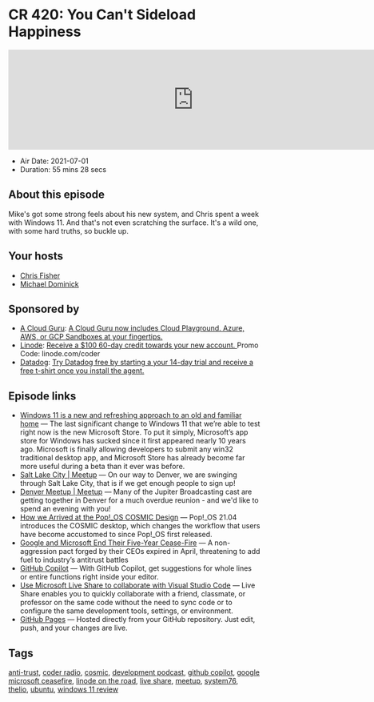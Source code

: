# CR 420: You Can't Sideload Happiness

<iframe src="https://player.fireside.fm/v2/MLf2ZzhC+ykvfH0c7?theme=dark" width="740" height="200" frameborder="0" scrolling="no"></iframe>

* Air Date: 2021-07-01
* Duration: 55 mins 28 secs

## About this episode

Mike's got some strong feels about his new system, and Chris spent a week with Windows 11. And that's not even scratching the surface. It's a wild one, with some hard truths, so buckle up.

## Your hosts
* [Chris Fisher](https://coder.show/hosts/chrislas)
* [Michael Dominick](https://coder.show/hosts/michael)

## Sponsored by

  * [A Cloud Guru](https://acloudguru.com): [A Cloud Guru now includes Cloud Playground. Azure, AWS, or GCP Sandboxes at your fingertips.](https://acloudguru.com)
  * [Linode](https://linode.com/coder): [Receive a $100 60-day credit towards your new account. ](https://linode.com/coder) Promo Code: linode.com/coder
  * [Datadog](http://datadog.com/coderradio): [Try Datadog free by starting a your 14-day trial and receive a free t-shirt once you install the agent.](http://datadog.com/coderradio)



## Episode links

  * [Windows 11 is a new and refreshing approach to an old and familiar home](https://www.theverge.com/22557060/microsoft-windows-11-hands-on-preview?scrolla=5eb6d68b7fedc32c19ef33b4 "Windows 11 is a new and refreshing approach to an old and familiar home") — The last significant change to Windows 11 that we’re able to test right now is the new Microsoft Store. To put it simply, Microsoft’s app store for Windows has sucked since it first appeared nearly 10 years ago. Microsoft is finally allowing developers to submit any win32 traditional desktop app, and Microsoft Store has already become far more useful during a beta than it ever was before. 
  * [Salt Lake City | Meetup](https://www.meetup.com/jupiterbroadcasting/events/278854904/ "Salt Lake City | Meetup") — On our way to Denver, we are swinging through Salt Lake City, that is if we get enough people to sign up!
  * [Denver Meetup | Meetup](https://www.meetup.com/jupiterbroadcasting/events/278855088/ "Denver Meetup | Meetup") — Many of the Jupiter Broadcasting cast are getting together in Denver for a much overdue reunion - and we'd like to spend an evening with you!
  * [How we Arrived at the Pop!_OS COSMIC Design](https://blog.system76.com/post/655369419513544704/how-we-arrived-at-the-popos-cosmic-design "How we Arrived at the Pop!_OS COSMIC Design") — Pop!_OS 21.04 introduces the COSMIC desktop, which changes the workflow that users have become accustomed to since Pop!_OS first released. 
  * [Google and Microsoft End Their Five-Year Cease-Fire](https://www.bloomberg.com/news/articles/2021-06-30/google-microsoft-truce-crumbles-amid-feud-over-cloud-ad-tech "Google and Microsoft End Their Five-Year Cease-Fire") — A non-aggression pact forged by their CEOs expired in April, threatening to add fuel to industry’s antitrust battles
  * [GitHub Copilot](https://copilot.github.com/ "GitHub Copilot") — With GitHub Copilot, get suggestions for whole lines or entire functions right inside your editor.
  * [Use Microsoft Live Share to collaborate with Visual Studio Code](https://code.visualstudio.com/learn/collaboration/live-share "Use Microsoft Live Share to collaborate with Visual Studio Code") — Live Share enables you to quickly collaborate with a friend, classmate, or professor on the same code without the need to sync code or to configure the same development tools, settings, or environment.
  * [GitHub Pages](https://pages.github.com/ "GitHub Pages") — Hosted directly from your GitHub repository. Just edit, push, and your changes are live.



## Tags

[anti-trust](https://coder.show/tags/anti-trust), [coder radio](https://coder.show/tags/coder%20radio), [cosmic](https://coder.show/tags/cosmic), [development podcast](https://coder.show/tags/development%20podcast), [github copilot](https://coder.show/tags/github%20copilot), [google microsoft ceasefire](https://coder.show/tags/google%20microsoft%20ceasefire), [linode on the road](https://coder.show/tags/linode%20on%20the%20road), [live share](https://coder.show/tags/live%20share), [meetup](https://coder.show/tags/meetup), [system76](https://coder.show/tags/system76), [thelio](https://coder.show/tags/thelio), [ubuntu](https://coder.show/tags/ubuntu), [windows 11 review](https://coder.show/tags/windows%2011%20review)